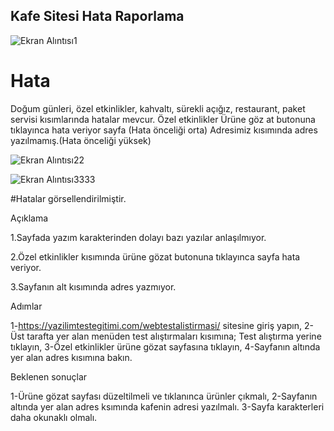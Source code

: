 ## Kafe Sitesi Hata Raporlama

![Ekran Alıntısı1](https://github.com/onuryuney/yazilim_test_blog_sitesi.md/assets/118278996/931be676-b021-4aed-8b5b-933213155db1)

# Hata

Doğum günleri, özel etkinlikler, kahvaltı, sürekli açığız, restaurant, paket servisi kısımlarında hatalar mevcur.
Özel etkinlikler Ürüne göz at butonuna tıklayınca hata veriyor sayfa (Hata önceliği orta)
Adresimiz kısımında adres yazılmamış.(Hata önceliği yüksek)

![Ekran Alıntısı22](https://github.com/onuryuney/yazilim_test_blog_sitesi.md/assets/118278996/516991ae-d7c2-49c1-8d54-3d7d6601fe84)

![Ekran Alıntısı3333](https://github.com/onuryuney/yazilim_test_blog_sitesi.md/assets/118278996/ed6aa3b9-24eb-45d0-aba7-76036cccebcd)

#Hatalar görsellendirilmiştir.

Açıklama

1.Sayfada yazım karakterinden dolayı bazı yazılar anlaşılmıyor.

2.Özel etkinlikler kısımında ürüne gözat butonuna tıklayınca sayfa hata veriyor.

3.Sayfanın alt kısımında adres yazmıyor.

Adımlar

1-https://yazilimtestegitimi.com/webtestalistirmasi/ sitesine giriş yapın,
2-Üst tarafta yer alan menüden test alıştırmaları kısımına; Test alıştırma yerine tıklayın,
3-Özel etkinlikler ürüne gözat sayfasına tıklayın,
4-Sayfanın altında yer alan adres kısımına bakın.

Beklenen sonuçlar

1-Ürüne gözat sayfası düzeltilmeli ve tıklanınca ürünler çıkmalı,
2-Sayfanın altında yer alan adres ksımında kafenin adresi yazılmalı.
3-Sayfa karakterleri daha okunaklı olmalı.
